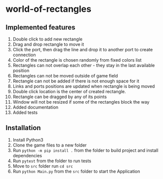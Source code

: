# world-of-rectangles

## Implemented features

1. Double click to add new rectangle
2. Drag and drop rectangle to move it
3. Click the port, then drag the line and drop it to another port to create connection
4. Color of the rectangle is chosen randomly from fixed colors list
5. Rectangles can not overlap each other - they stay in the last available position
6. Rectangles can not be moved outside of game field
7. Rectangle can not be added if there is not enough space for it
8. Links and ports positions are updated when rectangle is being moved
9. Double click location is the center of created rectangle.
10. Rectangle can be dragged by any of its points
11. Window will not be resized if some of the rectangles block the way
12. Added documentation
13. Added tests

## Installation

1. Install Python3
2. Clone the game files to a new folder
3. Run `python -m pip install .` from the folder to build project and install dependencies
4. Run `pytest` from the folder to run tests
5. Move to `src` folder run `cd src`
6. Run `python Main.py` from the `src` folder to start the Application
